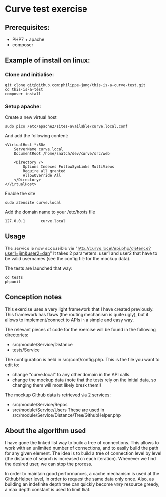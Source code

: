 # Curve test exercise

## Prerequisites:
- PHP7 + apache
- composer 

## Example of install on linux:
### Clone and initialise:
```
git clone git@github.com:philippe-jung/this-is-a-curve-test.git
cd this-is-a-test
composer install
```

### Setup apache:
Create a new virtual host
```
sudo pico /etc/apache2/sites-available/curve.local.conf
```
And add the following content:
```
<VirtualHost *:80>
    ServerName curve.local
    DocumentRoot /home/snatch/dev/curve/src/web

    <Directory />
        Options Indexes FollowSymLinks MultiViews
        Require all granted
        AllowOverride All
    </Directory>
</VirtualHost>
```

Enable the site
```
sudo a2ensite curve.local
```

Add the domain name to your /etc/hosts file
```
127.0.0.1       curve.local
```

## Usage
The service is now accessible via "http://curve.local/api.php/distance?user1=jim&user2=dan"
It takes 2 parameters: user1 and user2 that have to be valid usernames (see the config file for the mockup data).

The tests are launched that way:
```
cd tests
phpunit
```

## Conception notes
This exercise uses a very light framework that I have created previously.
This framework has flaws (the routing mechanism is quite ugly), but it allows to implement/connect to APIs in a simple and easy way.
 
The relevant pieces of code for the exercise will be found in the following directories:
- src/module/Service/Distance
- tests/Service

The configuration is held in src/conf/config.php. This is the file you want to edit to:
- change "curve.local" to any other domain in the API calls.
- change the mockup data (note that the tests rely on the initial data, so changing them will most likely break them!)

The mockup Github data is retrieved via 2 services:
- src/module/Service/Repos
- src/module/Service/Users
These are used in src/module/Service/Distance/Tree/GithubHelper.php

## About the algorithm used
I have gone the linked list way to build a tree of connections. This allows to work with an unlimited number of connections, and to easily build the path for any given element.
The idea is to build a tree of connection level by level (the distance of search is increased on each iteration).
Whenever we find the desired user, we can stop the process.

In order to maintain good performances, a cache mechanism is used at the GithubHelper level, in order to request the same data only once.
Also, as building an indefinite depth tree can quickly become *very* resource greedy, a max depth constant is used to limit that.



